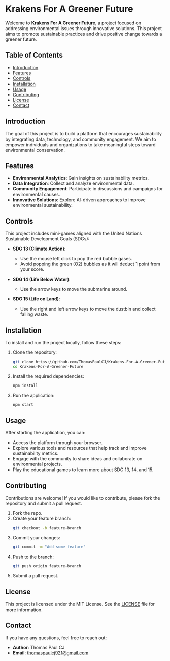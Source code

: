 # Krakens For A Greener Future

Welcome to **Krakens For A Greener Future**, a project focused on addressing environmental issues through innovative solutions. This project aims to promote sustainable practices and drive positive change towards a greener future.

## Table of Contents
- [Introduction](#introduction)
- [Features](#features)
- [Controls](#controls)
- [Installation](#installation)
- [Usage](#usage)
- [Contributing](#contributing)
- [License](#license)
- [Contact](#contact)

## Introduction
The goal of this project is to build a platform that encourages sustainability by integrating data, technology, and community engagement. We aim to empower individuals and organizations to take meaningful steps toward environmental conservation.

## Features
- **Environmental Analytics**: Gain insights on sustainability metrics.
- **Data Integration**: Collect and analyze environmental data.
- **Community Engagement**: Participate in discussions and campaigns for environmental causes.
- **Innovative Solutions**: Explore AI-driven approaches to improve environmental sustainability.

## Controls
This project includes mini-games aligned with the United Nations Sustainable Development Goals (SDGs):

- **SDG 13 (Climate Action)**:
  - Use the mouse left click to pop the red bubble gases.
  - Avoid popping the green (O2) bubbles as it will deduct 1 point from your score.

- **SDG 14 (Life Below Water)**:
  - Use the arrow keys to move the submarine around.

- **SDG 15 (Life on Land)**:
  - Use the right and left arrow keys to move the dustbin and collect falling waste.

## Installation
To install and run the project locally, follow these steps:

1. Clone the repository:
    ```bash
    git clone https://github.com/ThomasPaulCJ/Krakens-For-A-Greener-Future.git
    cd Krakens-For-A-Greener-Future
    ```

2. Install the required dependencies:
    ```bash
    npm install
    ```

3. Run the application:
    ```bash
    npm start
    ```

## Usage
After starting the application, you can:

- Access the platform through your browser.
- Explore various tools and resources that help track and improve sustainability metrics.
- Engage with the community to share ideas and collaborate on environmental projects.
- Play the educational games to learn more about SDG 13, 14, and 15.

## Contributing
Contributions are welcome! If you would like to contribute, please fork the repository and submit a pull request.

1. Fork the repo.
2. Create your feature branch:
    ```bash
    git checkout -b feature-branch
    ```
3. Commit your changes:
    ```bash
    git commit -m "Add some feature"
    ```
4. Push to the branch:
    ```bash
    git push origin feature-branch
    ```
5. Submit a pull request.

## License
This project is licensed under the MIT License. See the [LICENSE](./LICENSE) file for more information.

## Contact
If you have any questions, feel free to reach out:

- **Author**: Thomas Paul CJ
- **Email**: thomaspaulcj921@gmail.com
  

